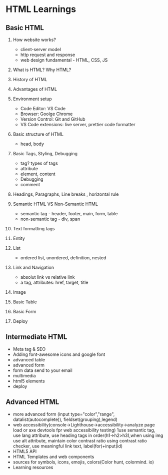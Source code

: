 # HTML Learnings

## Basic HTML

1. How website works?

   - client-server model
   - http request and response
   - web design fundamental - HTML, CSS, JS
2. What is HTML? Why HTML?
3. History of HTML
4. Advantages of HTML
5. Environment setup

   - Code Editor: VS Code
   - Browser: Goolge Chrome
   - Version Control: Git and GitHub
   - VS Code extensions: live server, prettier code formatter
6. Basic structure of HTML

   - head, body
7. Basic Tags, Styling, Debugging

   - tag? types of tags
   - attribute
   - element, content
   - Debugging
   - comment
8. Headings, Paragraphs, Line breaks , horizontal rule
9. Semantic HTML VS Non-Semantic HTML

   - semantic tag - header, footer, main, form, table
   - non-semantic tag - div, span
10. Text formatting tags
11. Entity
12. List

    - ordered list, unordered, definition, nested
13. Link and Navigation

    - absolut link vs relative link
    - a tag, attributes: href, target, title
14. Image
15. Basic Table
16. Basic Form
17. Deploy

## Intermediate HTML

- Meta tag & SEO
- Adding font-awesome icons and google font
- advanced table
- advanced form
- form data send to your email
- multimedia
- html5 elements
- deploy

## Advanced HTML

- more advanced form (input type="color","range", datalist(autocomplete)), fieldset(grouping),legend)
- web accessibility(console->Lighthouse->accessibility->analyze page load or axe devtools fpr web accessibility testing)
  1use semantic tag, use lang attribute, use heading tags in order(h1->h2>h3),when using img use alt attribute, maintain color contrast ratio using contrast ratio checker, use meaningful link text, label(for)+input(id)
- HTML5 API
- HTML Templates and web components
- sources for symbols, icons, emojis, colors(Color hunt, colormind. io)
- Learning resources
